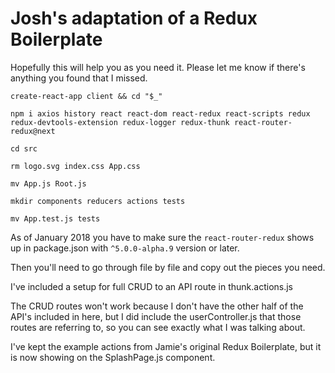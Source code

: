 # Josh's adaptation of a Redux Boilerplate

Hopefully this will help you as you need it. Please let me know if there's anything you found that I missed.

`create-react-app client && cd "$_"`

`npm i axios history react react-dom react-redux react-scripts redux redux-devtools-extension redux-logger redux-thunk react-router-redux@next`

`cd src`

`rm logo.svg index.css App.css`

`mv App.js Root.js`

`mkdir components reducers actions tests`

`mv App.test.js tests`



As of January 2018 you have to make sure the `react-router-redux` shows up in package.json with `^5.0.0-alpha.9` version or later.

Then you'll need to go through file by file and copy out the pieces you need.

I've included a setup for full CRUD to an API route in thunk.actions.js

The CRUD routes won't work because I don't have the other half of the API's included in here, but I did include the userController.js that those routes are referring to, so you can see exactly what I was talking about.

I've kept the example actions from Jamie's original Redux Boilerplate, but it is now showing on the SplashPage.js component.
